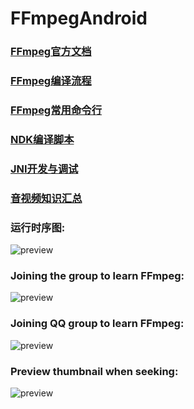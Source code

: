 # FFmpegAndroid

### [FFmpeg官方文档](https://ffmpeg.org/)
### [FFmpeg编译流程](https://github.com/xufuji456/FFmpegAndroid/blob/master/doc/FFmpeg_compile_shell.md)
### [FFmpeg常用命令行](https://github.com/xufuji456/FFmpegAndroid/blob/master/doc/FFmpeg_command_line.md)
### [NDK编译脚本](https://github.com/xufuji456/FFmpegAndroid/blob/master/doc/NDK_compile_shell.md)
### [JNI开发与调试](https://github.com/xufuji456/FFmpegAndroid/blob/master/doc/JNI_develop_debug.md)
### [音视频知识汇总](https://github.com/xufuji456/FFmpegAndroid/blob/master/doc/multimedia_knowledge.md)

### 运行时序图:
![preview](https://github.com/xufuji456/FFmpegAndroid/blob/master/picture/ffmpeg_sequence.png)

### Joining the group to learn FFmpeg:
![preview](https://github.com/xufuji456/FFmpegAndroid/blob/master/picture/ffmpeg_group.png)

### Joining QQ group to learn FFmpeg:
![preview](https://github.com/xufuji456/FFmpegAndroid/blob/master/picture/ffmpeg_qq.png)

### Preview thumbnail when seeking:
![preview](https://github.com/xufuji456/FFmpegAndroid/blob/master/gif/preview.gif)

